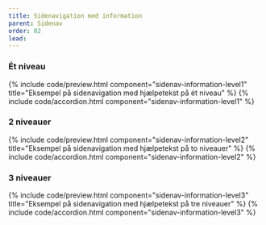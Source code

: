 ```yaml
---
title: Sidenavigation med information
parent: Sidenav
order: 02
lead: 
---
```

<h3>Ét niveau</h3>
{% include code/preview.html component="sidenav-information-level1" title="Eksempel på sidenavigation med hjælpetekst på ét niveau" %}
{% include code/accordion.html component="sidenav-information-level1" %}
<h3>2 niveauer</h3>
{% include code/preview.html component="sidenav-information-level2"  title="Eksempel på sidenavigation med hjælpetekst på to niveauer" %}
{% include code/accordion.html component="sidenav-information-level2" %}
<h3>3 niveauer</h3>
{% include code/preview.html component="sidenav-information-level3"  title="Eksempel på sidenavigation med hjælpetekst på tre niveauer" %}
{% include code/accordion.html component="sidenav-information-level3" %}
